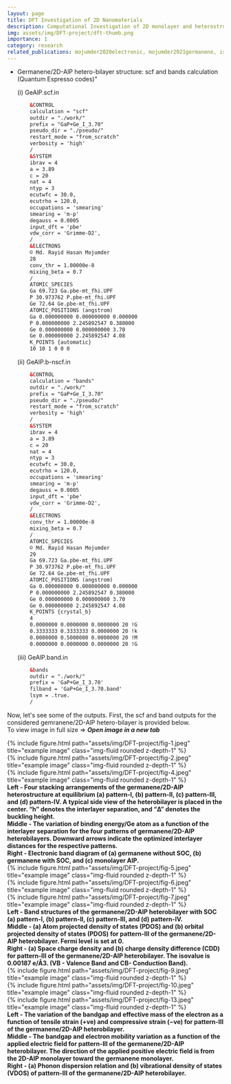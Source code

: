 ```yaml
---
layout: page
title: DFT Investigation of 2D Nanomaterials
description: Computational Investigation of 2D monolayer and heterostructures materials' electronic and optical properties using First-Principles Density Functional Theorem (DFT)
img: assets/img/DFT-project/dft-thumb.png
importance: 1
category: research
related_publications: mojumder2020electronic, mojumder2021germanene, islam2021germanene, mojumder2022tunable, 
---
```


* Germanene/2D-AlP hetero-bilayer structure: scf and bands calculation (Quantum Espresso codes)"
  
    (i) GeAlP.scf.in 
    ```html
		&CONTROL
		calculation = "scf"
		outdir = "./work/"
		prefix = "GaP+Ge_I_3.70"
		pseudo_dir = "./pseudo/"
		restart_mode = "from_scratch"
		verbosity = 'high'
		/
		&SYSTEM
		ibrav = 4
		a = 3.89
		c = 20
		nat = 4
		ntyp = 3
		ecutwfc = 30.0,
		ecutrho = 120.0,
		occupations = 'smearing'
		smearing = 'm-p'
		degauss = 0.0005
		input_dft = 'pbe'
		vdw_corr = 'Grimme-D2',
		/
		&ELECTRONS
		© Md. Rayid Hasan Mojumder
		28
		conv_thr = 1.00000e-8
		mixing_beta = 0.7
		/
		ATOMIC_SPECIES
		Ga 69.723 Ga.pbe-mt_fhi.UPF
		P 30.973762 P.pbe-mt_fhi.UPF
		Ge 72.64 Ge.pbe-mt_fhi.UPF
		ATOMIC_POSITIONS (angstrom)
		Ga 0.000000000 0.000000000 0.000000
		P 0.000000000 2.245892547 0.380000
		Ge 0.000000000 0.000000000 3.70
		Ge 0.000000000 2.245892547 4.08
		K_POINTS {automatic}
		10 10 1 0 0 0		
    ```
    (ii) GeAlP.b-nscf.in
    ```html
		&CONTROL
		calculation = "bands"
		outdir = "./work/"
		prefix = "GaP+Ge_I_3.70"
		pseudo_dir = "./pseudo/"
		restart_mode = "from_scratch"
		verbosity = 'high'
		/
		&SYSTEM
		ibrav = 4
		a = 3.89
		c = 20
		nat = 4
		ntyp = 3
		ecutwfc = 30.0,
		ecutrho = 120.0,
		occupations = 'smearing'
		smearing = 'm-p'
		degauss = 0.0005
		input_dft = 'pbe'
		vdw_corr = 'Grimme-D2',
		/
		&ELECTRONS
		conv_thr = 1.00000e-8
		mixing_beta = 0.7
		/
		ATOMIC_SPECIES
		© Md. Rayid Hasan Mojumder
		29
		Ga 69.723 Ga.pbe-mt_fhi.UPF
		P 30.973762 P.pbe-mt_fhi.UPF
		Ge 72.64 Ge.pbe-mt_fhi.UPF
		ATOMIC_POSITIONS (angstrom)
		Ga 0.000000000 0.000000000 0.000000
		P 0.000000000 2.245892547 0.380000
		Ge 0.000000000 0.000000000 3.70
		Ge 0.000000000 2.245892547 4.08
		K_POINTS {crystal_b}
		4
		0.0000000 0.0000000 0.0000000 20 !G
		0.3333333 0.3333333 0.0000000 20 !k
		0.0000000 0.5000000 0.0000000 20 !M
		0.0000000 0.0000000 0.0000000 20 !G	
    ```
    (iii) GeAlP.band.in
    ```html
		&bands
		outdir = "./work/"
		prefix = 'GaP+Ge_I_3.70'
		filband = 'GaP+Ge_I_3.70.band'
		lsym = .true.
		/
    ```

Now, let's see some of the outputs. First, the scf and band outputs for the considered gemranene/2D-AlP hetero-bilayer is provided below. <br> 
To view image in full size => <b><i>Open image in a new tab</i></b> 

<div class="row">
    <div class="col-sm mt-3 mt-md-0">
        {% include figure.html path="assets/img/DFT-project/fig-1.jpeg" title="example image" class="img-fluid rounded z-depth-1" %}
    </div>
    <div class="col-sm mt-3 mt-md-0">
        {% include figure.html path="assets/img/DFT-project/fig-2.jpeg" title="example image" class="img-fluid rounded z-depth-1" %}
    </div>
    <div class="col-sm mt-3 mt-md-0">
        {% include figure.html path="assets/img/DFT-project/fig-4.jpeg" title="example image" class="img-fluid rounded z-depth-1" %}
    </div>
</div>
<div class="caption">
<b>Left - Four stacking arrangements of the germanene/2D-AlP heterostructure at equilibrium (a) pattern-I, (b) pattern-II, (c) pattern-III, and (d) pattern-IV. A typical side view of the heterobilayer is placed in the center. “h” denotes the interlayer separation, and “Δ” denotes the buckling height.<br>
Middle - The variation of binding energy/Ge atom as a function of the interlayer separation for the four patterns of germanene/2D-AlP heterobilayers. Downward arrows indicate the optimized interlayer distances for the respective patterns. <br>
Right - Electronic band diagram of (a) germanene without SOC, (b) germanene with SOC, and (c) monolayer AlP.</b>
</div>

<div class="row">
    <div class="col-sm mt-3 mt-md-0">
        {% include figure.html path="assets/img/DFT-project/fig-5.jpeg" title="example image" class="img-fluid rounded z-depth-1" %}
    </div>
    <div class="col-sm mt-3 mt-md-0">
        {% include figure.html path="assets/img/DFT-project/fig-6.jpeg" title="example image" class="img-fluid rounded z-depth-1" %}
    </div>
    <div class="col-sm mt-3 mt-md-0">
        {% include figure.html path="assets/img/DFT-project/fig-7.jpeg" title="example image" class="img-fluid rounded z-depth-1" %}
    </div>
</div>
<div class="caption">
   <b>Left - Band structures of the germanene/2D-AlP heterobilayer with SOC (a) pattern-I, (b) pattern-II, (c) pattern-III, and (d) pattern-IV. <br>
 Middle - (a) Atom projected density of states (PDOS) and (b) orbital projected density of states (PDOS) for pattern-III of the germanene/2D-AlP heterobilayer. Fermi level is set at 0. <br>
 Right - (a) Space charge density and (b) charge density difference (CDD) for pattern-III of the germanene/2D-AlP heterobilayer. The isovalue is 0.00187 e/Å3. (VB - Valence Band and CB- Conduction Band).</b>
</div>

<div class="row">
    <div class="col-sm mt-3 mt-md-0">
        {% include figure.html path="assets/img/DFT-project/fig-9.jpeg" title="example image" class="img-fluid rounded z-depth-1" %}
    </div>
    <div class="col-sm mt-3 mt-md-0">
        {% include figure.html path="assets/img/DFT-project/fig-10.jpeg" title="example image" class="img-fluid rounded z-depth-1" %}
    </div>
    <div class="col-sm mt-3 mt-md-0">
        {% include figure.html path="assets/img/DFT-project/fig-13.jpeg" title="example image" class="img-fluid rounded z-depth-1" %}
    </div>
</div>
<div class="caption">
    <b>Left - The variation of the bandgap and effective mass of the electron as a function of tensile strain (+ve) and compressive strain (−ve) for pattern-III of the germanene/2D-AlP heterobilayer. <br>
    Middle - The bandgap and electron mobility variation as a function of the applied electric field for pattern-III of the germanene/2D-AlP heterobilayer. The direction of the applied positive electric field is from the 2D-AlP monolayer toward the germanene monolayer.<br>
    Right - (a) Phonon dispersion relation and (b) vibrational density of states (VDOS) of pattern-III of the germanene/2D-AlP heterobilayer. </br></b>
</div>


<!--- I am commenting out this part. To uncomment discard the html comments notations)
The code is simple.
Just wrap your images with `<div class="col-sm">` and place them inside `<div class="row">` (read more about the <a href="https://getbootstrap.com/docs/4.4/layout/grid/">Bootstrap Grid</a> system).
To make images responsive, add `img-fluid` class to each; for rounded corners and shadows use `rounded` and `z-depth-1` classes.
Here's the code for the last row of images above:

{% raw %}
```html
<div class="row justify-content-sm-center">
    <div class="col-sm-8 mt-3 mt-md-0">
        {% include figure.html path="assets/img/6.jpg" title="example image" class="img-fluid rounded z-depth-1" %}
    </div>
    <div class="col-sm-4 mt-3 mt-md-0">
        {% include figure.html path="assets/img/11.jpg" title="example image" class="img-fluid rounded z-depth-1" %}
    </div>
</div>
```
{% endraw %}
-->


